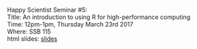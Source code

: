 Happy Scientist Seminar #5:  
Title: An introduction to using R for high-performance computing  
Time: 12pm-1pm, Thursday March 23rd 2017  
Where: SSB 115  
html slides: [slides](https://rawcdn.githack.com/)
